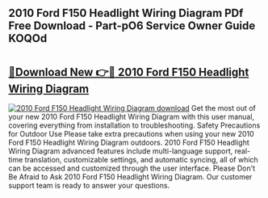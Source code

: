 ## 2010 Ford F150 Headlight Wiring Diagram PDf Free Download - Part-pO6 Service Owner Guide KOQOd

# <h2><a href="http://dft82tw.blite.top/?on=2010+Ford+F150+Headlight+Wiring+Diagram">🔗Download New 👉🔴 2010 Ford F150 Headlight Wiring Diagram</a></h2>

[![2010 Ford F150 Headlight Wiring Diagram download](https://i.imgur.com/lujVjoI.png)](http://dft82tw.blite.top/?on=2010+Ford+F150+Headlight+Wiring+Diagram)
Get the most out of your new 2010 Ford F150 Headlight Wiring Diagram with this user manual, covering everything from installation to troubleshooting. Safety Precautions for Outdoor Use Please take extra precautions when using your new 2010 Ford F150 Headlight Wiring Diagram outdoors. 2010 Ford F150 Headlight Wiring Diagram advanced features include multi-language support, real-time translation, customizable settings, and automatic syncing, all of which can be accessed and customized through the user interface. Please Don't Be Afraid to Ask 2010 Ford F150 Headlight Wiring Diagram. Our customer support team is ready to answer your questions.
